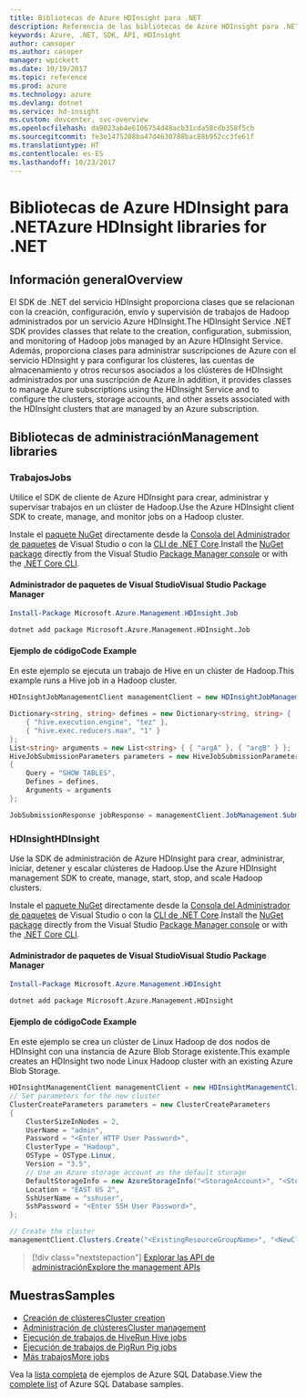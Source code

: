 ```yaml
---
title: Bibliotecas de Azure HDInsight para .NET
description: Referencia de las bibliotecas de Azure HDInsight para .NET
keywords: Azure, .NET, SDK, API, HDInsight
author: camsoper
ms.author: casoper
manager: wpickett
ms.date: 10/19/2017
ms.topic: reference
ms.prod: azure
ms.technology: azure
ms.devlang: dotnet
ms.service: hd-insight
ms.custom: devcenter, svc-overview
ms.openlocfilehash: da9023ab4e6106754d48acb31cda58cdb358f5cb
ms.sourcegitcommit: fe3e1475208ba47d4630788bac88b952cc3fe61f
ms.translationtype: HT
ms.contentlocale: es-ES
ms.lasthandoff: 10/23/2017
---
```

# <a name="azure-hdinsight-libraries-for-net"></a><span data-ttu-id="7ceab-104">Bibliotecas de Azure HDInsight para .NET</span><span class="sxs-lookup"><span data-stu-id="7ceab-104">Azure HDInsight libraries for .NET</span></span>

## <a name="overview"></a><span data-ttu-id="7ceab-105">Información general</span><span class="sxs-lookup"><span data-stu-id="7ceab-105">Overview</span></span>

<span data-ttu-id="7ceab-106">El SDK de .NET del servicio HDInsight proporciona clases que se relacionan con la creación, configuración, envío y supervisión de trabajos de Hadoop administrados por un servicio Azure HDInsight.</span><span class="sxs-lookup"><span data-stu-id="7ceab-106">The HDInsight Service .NET SDK provides classes that relate to the creation, configuration, submission, and monitoring of Hadoop jobs managed by an Azure HDInsight Service.</span></span> <span data-ttu-id="7ceab-107">Además, proporciona clases para administrar suscripciones de Azure con el servicio HDInsight y para configurar los clústeres, las cuentas de almacenamiento y otros recursos asociados a los clústeres de HDInsight administrados por una suscripción de Azure.</span><span class="sxs-lookup"><span data-stu-id="7ceab-107">In addition, it provides classes to manage Azure subscriptions using the HDInsight Service and to configure the clusters, storage accounts, and other assets associated with the HDInsight clusters that are managed by an Azure subscription.</span></span>

## <a name="management-libraries"></a><span data-ttu-id="7ceab-108">Bibliotecas de administración</span><span class="sxs-lookup"><span data-stu-id="7ceab-108">Management libraries</span></span>

### <a name="jobs"></a><span data-ttu-id="7ceab-109">Trabajos</span><span class="sxs-lookup"><span data-stu-id="7ceab-109">Jobs</span></span>

<span data-ttu-id="7ceab-110">Utilice el SDK de cliente de Azure HDInsight para crear, administrar y supervisar trabajos en un clúster de Hadoop.</span><span class="sxs-lookup"><span data-stu-id="7ceab-110">Use the Azure HDInsight client SDK to create, manage, and monitor jobs on a Hadoop cluster.</span></span> 

<span data-ttu-id="7ceab-111">Instale el [paquete NuGet](https://www.nuget.org/packages/Microsoft.Azure.Management.HDInsight.Job) directamente desde la [Consola del Administrador de paquetes][PackageManager] de Visual Studio o con la [CLI de .NET Core][DotNetCLI].</span><span class="sxs-lookup"><span data-stu-id="7ceab-111">Install the [NuGet package](https://www.nuget.org/packages/Microsoft.Azure.Management.HDInsight.Job) directly from the Visual Studio [Package Manager console][PackageManager] or with the [.NET Core CLI][DotNetCLI].</span></span>

#### <a name="visual-studio-package-manager"></a><span data-ttu-id="7ceab-112">Administrador de paquetes de Visual Studio</span><span class="sxs-lookup"><span data-stu-id="7ceab-112">Visual Studio Package Manager</span></span>

```powershell
Install-Package Microsoft.Azure.Management.HDInsight.Job
```

```bash
dotnet add package Microsoft.Azure.Management.HDInsight.Job
```

#### <a name="code-example"></a><span data-ttu-id="7ceab-113">Ejemplo de código</span><span class="sxs-lookup"><span data-stu-id="7ceab-113">Code Example</span></span>

<span data-ttu-id="7ceab-114">En este ejemplo se ejecuta un trabajo de Hive en un clúster de Hadoop.</span><span class="sxs-lookup"><span data-stu-id="7ceab-114">This example runs a Hive job in a Hadoop cluster.</span></span>

```csharp
HDInsightJobManagementClient managementClient = new HDInsightJobManagementClient(clusterUri, credentials);

Dictionary<string, string> defines = new Dictionary<string, string> {
    { "hive.execution.engine", "tez" },
    { "hive.exec.reducers.max", "1" }
};
List<string> arguments = new List<string> { { "argA" }, { "argB" } };
HiveJobSubmissionParameters parameters = new HiveJobSubmissionParameters
{
    Query = "SHOW TABLES",
    Defines = defines,
    Arguments = arguments
};

JobSubmissionResponse jobResponse = managementClient.JobManagement.SubmitHiveJob(parameters);
```

### <a name="hdinsight"></a><span data-ttu-id="7ceab-115">HDInsight</span><span class="sxs-lookup"><span data-stu-id="7ceab-115">HDInsight</span></span>

<span data-ttu-id="7ceab-116">Use la SDK de administración de Azure HDInsight para crear, administrar, iniciar, detener y escalar clústeres de Hadoop.</span><span class="sxs-lookup"><span data-stu-id="7ceab-116">Use the Azure HDInsight management SDK to create, manage, start, stop, and scale Hadoop clusters.</span></span>

<span data-ttu-id="7ceab-117">Instale el [paquete NuGet](https://www.nuget.org/packages/Microsoft.Azure.Management.HDInsight) directamente desde la [Consola del Administrador de paquetes][PackageManager] de Visual Studio o con la [CLI de .NET Core][DotNetCLI].</span><span class="sxs-lookup"><span data-stu-id="7ceab-117">Install the [NuGet package](https://www.nuget.org/packages/Microsoft.Azure.Management.HDInsight) directly from the Visual Studio [Package Manager console][PackageManager] or with the [.NET Core CLI][DotNetCLI].</span></span>

#### <a name="visual-studio-package-manager"></a><span data-ttu-id="7ceab-118">Administrador de paquetes de Visual Studio</span><span class="sxs-lookup"><span data-stu-id="7ceab-118">Visual Studio Package Manager</span></span>

```powershell
Install-Package Microsoft.Azure.Management.HDInsight
```

```bash
dotnet add package Microsoft.Azure.Management.HDInsight
```

#### <a name="code-example"></a><span data-ttu-id="7ceab-119">Ejemplo de código</span><span class="sxs-lookup"><span data-stu-id="7ceab-119">Code Example</span></span>

<span data-ttu-id="7ceab-120">En este ejemplo se crea un clúster de Linux Hadoop de dos nodos de HDInsight con una instancia de Azure Blob Storage existente.</span><span class="sxs-lookup"><span data-stu-id="7ceab-120">This example creates an HDInsight two node Linux Hadoop cluster with an existing Azure Blob Storage.</span></span>

```csharp
HDInsightManagementClient managementClient = new HDInsightManagementClient(authToken);
// Set parameters for the new cluster
ClusterCreateParameters parameters = new ClusterCreateParameters
{
    ClusterSizeInNodes = 2,
    UserName = "admin",
    Password = "<Enter HTTP User Password>",
    ClusterType = "Hadoop",
    OSType = OSType.Linux,
    Version = "3.5",
    // Use an Azure storage account as the default storage
    DefaultStorageInfo = new AzureStorageInfo("<StorageAccount>", "<StorageKey>", "<BlobContainerName>"),
    Location = "EAST US 2",
    SshUserName = "sshuser",
    SshPassword = "<Enter SSH User Password>",
};

// Create the cluster
managementClient.Clusters.Create("<ExistingResourceGroupName>", "<NewClusterName>", parameters);
```

> [!div class="nextstepaction"]
> [<span data-ttu-id="7ceab-121">Explorar las API de administración</span><span class="sxs-lookup"><span data-stu-id="7ceab-121">Explore the management APIs</span></span>](/dotnet/api/overview/azure/hdinsights/management)


## <a name="samples"></a><span data-ttu-id="7ceab-122">Muestras</span><span class="sxs-lookup"><span data-stu-id="7ceab-122">Samples</span></span>

- [<span data-ttu-id="7ceab-123">Creación de clústeres</span><span class="sxs-lookup"><span data-stu-id="7ceab-123">Cluster creation</span></span>](https://docs.microsoft.com/azure/hdinsight/hdinsight-hadoop-create-linux-clusters-dotnet-sdk)
- [<span data-ttu-id="7ceab-124">Administración de clústeres</span><span class="sxs-lookup"><span data-stu-id="7ceab-124">Cluster management</span></span>](https://docs.microsoft.com/azure/hdinsight/hdinsight-administer-use-dotnet-sdk)
- [<span data-ttu-id="7ceab-125">Ejecución de trabajos de Hive</span><span class="sxs-lookup"><span data-stu-id="7ceab-125">Run Hive jobs</span></span>](https://docs.microsoft.com/azure/hdinsight/hdinsight-hadoop-use-hive-dotnet-sdk)
- [<span data-ttu-id="7ceab-126">Ejecución de trabajos de Pig</span><span class="sxs-lookup"><span data-stu-id="7ceab-126">Run Pig jobs</span></span>](https://docs.microsoft.com/azure/hdinsight/hdinsight-hadoop-use-pig-dotnet-sdk)
- [<span data-ttu-id="7ceab-127">Más trabajos</span><span class="sxs-lookup"><span data-stu-id="7ceab-127">More jobs</span></span>](https://docs.microsoft.com/azure/hdinsight/hdinsight-submit-hadoop-jobs-programmatically)

<span data-ttu-id="7ceab-128">Vea la [lista completa](https://azure.microsoft.com/resources/samples/?platform=dotnet&service=hdinsight) de ejemplos de Azure SQL Database.</span><span class="sxs-lookup"><span data-stu-id="7ceab-128">View the [complete list](https://azure.microsoft.com/resources/samples/?platform=dotnet&service=hdinsight) of Azure SQL Database samples.</span></span>

[PackageManager]: https://docs.microsoft.com/nuget/tools/package-manager-console
[DotNetCLI]: https://docs.microsoft.com/dotnet/core/tools/dotnet-add-package

